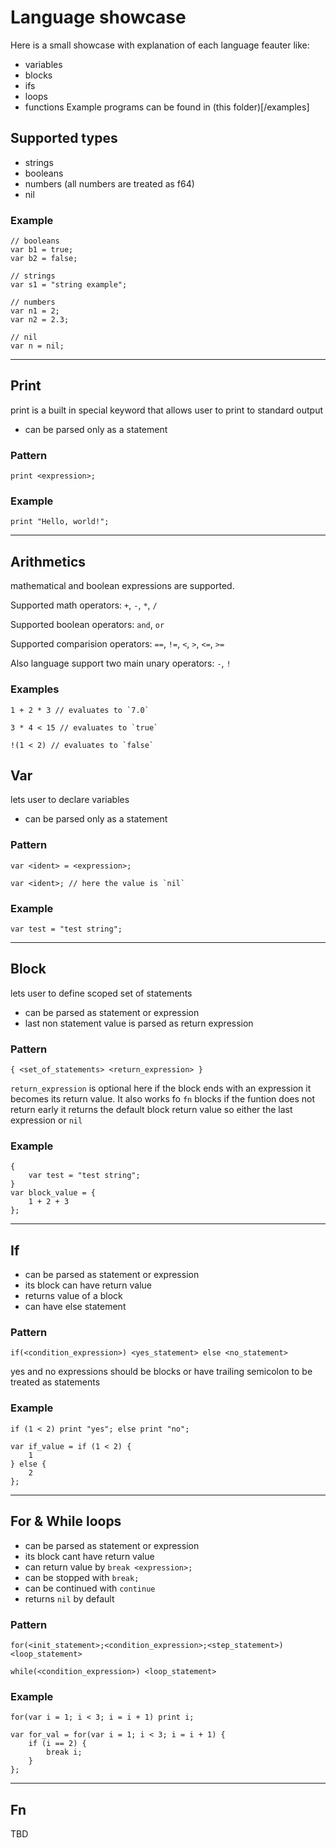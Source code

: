 # Language showcase
Here is a small showcase with explanation of each language feauter like:
- variables
- blocks
- ifs
- loops
- functions
Example programs can be found in (this folder)[/examples]


## Supported types
- strings
- booleans
- numbers (all numbers are treated as f64)
- nil
### Example
```
// booleans
var b1 = true;
var b2 = false;

// strings
var s1 = "string example";

// numbers
var n1 = 2;
var n2 = 2.3;

// nil
var n = nil;

```

---

## Print
print is a built in special keyword that allows user to print to standard output
- can be parsed only as a statement
### Pattern
```
print <expression>;
```
### Example
```
print "Hello, world!";
```

---

## Arithmetics
mathematical and boolean expressions are supported.

Supported math operators: `+`, `-`, `*`, `/`

Supported boolean operators: `and`, `or`

Supported comparision operators: `==`, `!=`, `<`, `>`, `<=`, `>=`

Also language support two main unary operators: `-`, `!`

### Examples
```
1 + 2 * 3 // evaluates to `7.0`
```
```
3 * 4 < 15 // evaluates to `true`
```
```
!(1 < 2) // evaluates to `false`
```

## Var
lets user to declare variables
- can be parsed only as a statement
### Pattern
```
var <ident> = <expression>;
```
```
var <ident>; // here the value is `nil`
```
### Example
```
var test = "test string";
```

---

## Block
lets user to define scoped set of statements
- can be parsed as statement or expression
- last non statement value is parsed as return expression
### Pattern
```
{ <set_of_statements> <return_expression> }
```
`return_expression` is optional here if the block ends with an expression it becomes its return value. It also works fo `fn` blocks if the funtion does not return early it returns the default block return value so either the last expression or `nil`
### Example
```
{
    var test = "test string";
}
var block_value = {
    1 + 2 + 3
};

```


---

## If
- can be parsed as statement or expression
- its block can have return value
- returns value of a block
- can have else statement
### Pattern
```
if(<condition_expression>) <yes_statement> else <no_statement>
```
yes and no expressions should be blocks or have trailing semicolon to be treated as statements
### Example
```
if (1 < 2) print "yes"; else print "no";

var if_value = if (1 < 2) {
    1
} else {
    2
};
```


---

## For & While loops
- can be parsed as statement or expression
- its block cant have return value
- can return value by `break <expression>;`
- can be stopped with `break;`
- can be continued with `continue`
- returns `nil` by default
### Pattern
```
for(<init_statement>;<condition_expression>;<step_statement>) <loop_statement>
```
```
while(<condition_expression>) <loop_statement>
```
### Example
```
for(var i = 1; i < 3; i = i + 1) print i;

var for_val = for(var i = 1; i < 3; i = i + 1) {
    if (i == 2) {
        break i;
    }
};

```

---

## Fn
TBD